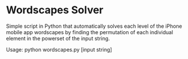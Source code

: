 # Wordscapes Solver

Simple script in Python that automatically solves each level of the iPhone mobile app wordscapes by finding the permutation of each individual element in the powerset of the input string.

Usage:
python wordscapes.py [input string]

